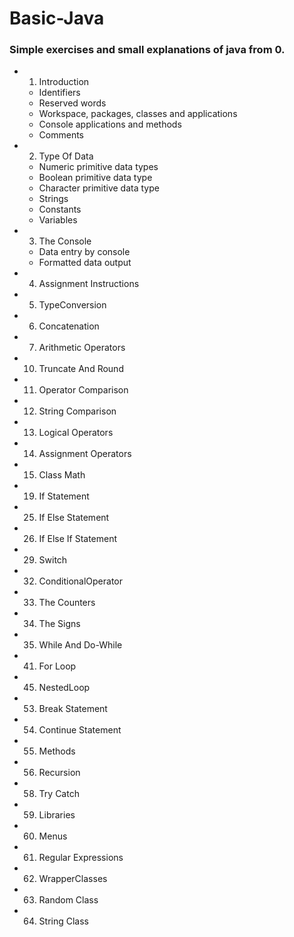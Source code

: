 # Basic-Java

### Simple exercises and small explanations of java from 0.

  - 1. Introduction
      - Identifiers
      - Reserved words
      - Workspace, packages, classes and applications
      - Console applications and methods
      - Comments
  - 2. Type Of Data
      - Numeric primitive data types
      - Boolean primitive data type
      - Character primitive data type
      - Strings
      - Constants
      - Variables
  - 3. The Console
      - Data entry by console
      - Formatted data output
  - 4. Assignment Instructions
  - 5. TypeConversion
  - 6. Concatenation
  - 7. Arithmetic Operators
  - 10. Truncate And Round
  - 11. Operator Comparison
  - 12. String Comparison
  - 13. Logical Operators
  - 14. Assignment Operators
  - 15. Class Math
  - 19. If Statement 
  - 25. If Else Statement 
  - 26. If Else If Statement
  - 29. Switch 
  - 32. ConditionalOperator
  - 33. The Counters
  - 34. The Signs
  - 35. While And Do-While
  - 41. For Loop
  - 45. NestedLoop
  - 53. Break Statement
  - 54. Continue Statement
  - 55. Methods
  - 56. Recursion
  - 58. Try Catch
  - 59. Libraries
  - 60. Menus
  - 61. Regular Expressions
  - 62. WrapperClasses
  - 63. Random Class
  - 64. String Class
  
  
  
  
  
  
  
